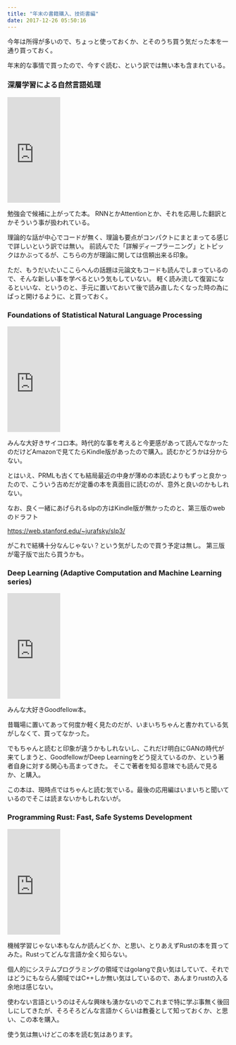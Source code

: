```yaml
---
title: "年末の書籍購入、技術書編"
date: 2017-12-26 05:50:16
---
```


今年は所得が多いので、ちょっと使っておくか、とそのうち買う気だった本を一通り買っておく。

年末的な事情で買ったので、今すぐ読む、という訳では無い本も含まれている。

### 深層学習による自然言語処理

<iframe style="width:120px;height:240px;" marginwidth="0" marginheight="0" scrolling="no" frameborder="0" src="https://rcm-fe.amazon-adsystem.com/e/cm?ref=qf_sp_asin_til&t=karino203-22&m=amazon&o=9&p=8&l=as1&IS1=1&detail=1&asins=B0756VMJB7&bc1=ffffff<1=_top&fc1=333333&lc1=0066c0&bg1=ffffff&f=ifr"> </iframe>

勉強会で候補に上がってた本。
RNNとかAttentionとか、それを応用した翻訳とかそういう事が扱われている。

理論的な話が中心でコードが無く、理論も要点がコンパクトにまとまってる感じで詳しいという訳では無い。
前読んでた「詳解ディープラーニング」とトピックはかぶってるが、こちらの方が理論に関しては信頼出来る印象。

ただ、もうだいたいここらへんの話題は元論文もコードも読んでしまっているので、そんな新しい事を学べるという気もしていない。
軽く読み流して復習になるといいな、というのと、手元に置いておいて後で読み直したくなった時の為にぱっと開けるように、と買っておく。

### Foundations of Statistical Natural Language Processing

<iframe style="width:120px;height:240px;" marginwidth="0" marginheight="0" scrolling="no" frameborder="0" src="https://rcm-fe.amazon-adsystem.com/e/cm?ref=qf_sp_asin_til&t=karino203-22&m=amazon&o=9&p=8&l=as1&IS1=1&detail=1&asins=B007L7LUKO&bc1=ffffff<1=_top&fc1=333333&lc1=0066c0&bg1=ffffff&f=ifr"> </iframe>

みんな大好きサイコロ本。時代的な事を考えると今更感があって読んでなかったのだけどAmazonで見てたらKindle版があったので購入。読むかどうかは分からない。

とはいえ、PRMLも古くても結局最近の中身が薄めの本読むよりもずっと良かったので、こういう古めだが定番の本を真面目に読むのが、意外と良いのかもしれない。

なお、良く一緒にあげられるslpの方はKindle版が無かったのと、第三版のwebのドラフト

https://web.stanford.edu/~jurafsky/slp3/

がこれで結構十分なんじゃない？という気がしたので買う予定は無し。
第三版が電子版で出たら買うかも。

### Deep Learning (Adaptive Computation and Machine Learning series)

<iframe style="width:120px;height:240px;" marginwidth="0" marginheight="0" scrolling="no" frameborder="0" src="https://rcm-fe.amazon-adsystem.com/e/cm?ref=qf_sp_asin_til&t=karino203-22&m=amazon&o=9&p=8&l=as1&IS1=1&detail=1&asins=B01MRVFGX4&bc1=ffffff<1=_top&fc1=333333&lc1=0066c0&bg1=ffffff&f=ifr"> </iframe>

みんな大好きGoodfellow本。

昔職場に置いてあって何度か軽く見たのだが、いまいちちゃんと書かれている気がしなくて、買ってなかった。

でもちゃんと読むと印象が違うかもしれないし、これだけ明白にGANの時代が来てしまうと、GoodfellowがDeep Learningをどう捉えているのか、という著者自身に対する関心も高まってきた。
そこで著者を知る意味でも読んで見るか、と購入。

この本は、現時点ではちゃんと読む気でいる。最後の応用編はいまいちと聞いているのでそこは読まないかもしれないが。

### Programming Rust: Fast, Safe Systems Development

<iframe style="width:120px;height:240px;" marginwidth="0" marginheight="0" scrolling="no" frameborder="0" src="https://rcm-fe.amazon-adsystem.com/e/cm?ref=qf_sp_asin_til&t=karino203-22&m=amazon&o=9&p=8&l=as1&IS1=1&detail=1&asins=B077NSY211&bc1=ffffff<1=_top&fc1=333333&lc1=0066c0&bg1=ffffff&f=ifr"> </iframe>

機械学習じゃない本もなんか読んどくか、と思い、とりあえずRustの本を買ってみた。Rustってどんな言語か全く知らない。

個人的にシステムプログラミングの領域ではgolangで良い気はしていて、それではどうにもならん領域ではC++しか無い気はしているので、あんまりrustの入る余地は感じない。

使わない言語というのはそんな興味も湧かないのでこれまで特に学ぶ事無く後回しにしてきたが、そろそろどんな言語かくらいは教養として知っておくか、と思い、この本を購入。

使う気は無いけどこの本を読む気はあります。
